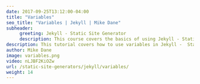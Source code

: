 ```yaml
---
date: 2017-09-25T13:12:00-04:00
title: "Variables"
seo_title: "Variables | Jekyll | Mike Dane"
subheader:
     greeting: Jekyll - Static Site Generator
     description: This course covers the basics of using Jekyll - Static Site Generator. Work your way through the videos/articles and I'll teach you everything you need to know to create a professional and scalable website or blog!
description: This tutorial covers how to use variables in Jekyll -  Static Site Generator.
author: Mike Dane
image: variables.png
video: nLJBF2KiOZw
url: /static-site-generators/jekyll/variables/
weight: 14
---
```

